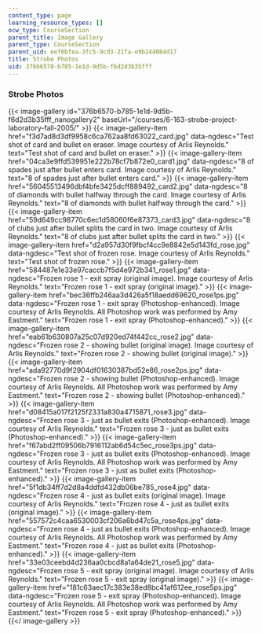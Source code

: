 ```yaml
---
content_type: page
learning_resource_types: []
ocw_type: CourseSection
parent_title: Image Gallery
parent_type: CourseSection
parent_uid: eef6bfea-3fc5-9cd3-21fa-e9b244084d17
title: Strobe Photos
uid: 376b6570-b785-1e1d-9d5b-f6d2d3b35fff
---
```


### Strobe Photos
{{< image-gallery id="376b6570-b785-1e1d-9d5b-f6d2d3b35fff_nanogallery2" baseUrl="/courses/6-163-strobe-project-laboratory-fall-2005/" >}}
{{< image-gallery-item href="f3d7ad8d3df9958c6ca762aa8fd63022_card.jpg" data-ngdesc="Test shot of card and bullet on eraser. Image courtesy of Arlis Reynolds." text="Test shot of card and bullet on eraser." >}}
{{< image-gallery-item href="04ca3e9ffd539951e222b78cf7b872e0_card1.jpg" data-ngdesc="8 of spades just after bullet enters card. Image courtesy of Arlis Reynolds." text="8 of spades just after bullet enters card." >}}
{{< image-gallery-item href="56045513496dbf4bfe3425dcff889492_card2.jpg" data-ngdesc="8 of diamonds with bullet halfway through the card. Image courtesy of Arlis Reynolds." text="8 of diamonds with bullet halfway through the card." >}}
{{< image-gallery-item href="59d649cc98770c6ec1d58060f6e87373_card3.jpg" data-ngdesc="8 of clubs just after bullet splits the card in two. Image courtesy of Arlis Reynolds." text="8 of clubs just after bullet splits the card in two." >}}
{{< image-gallery-item href="d2a957d30f9fbcf4cc9e8842e5d143fd_rose.jpg" data-ngdesc="Test shot of frozen rose. Image courtesy of Arlis Reynolds." text="Test shot of frozen rose." >}}
{{< image-gallery-item href="584487e1e33e97caccb7f5d4e972b341_rose1.jpg" data-ngdesc="Frozen rose 1 - exit spray (original image). Image courtesy of Arlis Reynolds." text="Frozen rose 1 - exit spray (original image)." >}}
{{< image-gallery-item href="bec36ffb246aa3d426a5f18aedd69620_rose1ps.jpg" data-ngdesc="Frozen rose 1 - exit spray (Photoshop-enhanced). Image courtesy of Arlis Reynolds. All Photoshop work was performed by Amy Eastment." text="Frozen rose 1 - exit spray (Photoshop-enhanced)." >}}
{{< image-gallery-item href="eab61b630807a25c07d920ed74f442cc_rose2.jpg" data-ngdesc="Frozen rose 2 - showing bullet (original image). Image courtesy of Arlis Reynolds." text="Frozen rose 2 - showing bullet (original image)." >}}
{{< image-gallery-item href="ada92770d9f2904df01630387bd52e86_rose2ps.jpg" data-ngdesc="Frozen rose 2 - showing bullet (Photoshop-enhanced). Image courtesy of Arlis Reynolds. All Photoshop work was performed by Amy Eastment." text="Frozen rose 2 - showing bullet (Photoshop-enhanced)." >}}
{{< image-gallery-item href="d08415a017f2125f2331a830a4715871_rose3.jpg" data-ngdesc="Frozen rose 3 - just as bullet exits (Photoshop-enhanced). Image courtesy of Arlis Reynolds." text="Frozen rose 3 - just as bullet exits (Photoshop-enhanced)." >}}
{{< image-gallery-item href="f67abd2ff09506b7916112ab6d54c5ec_rose3ps.jpg" data-ngdesc="Frozen rose 3 - just as bullet exits (Photoshop-enhanced). Image courtesy of Arlis Reynolds. All Photoshop work was performed by Amy Eastment." text="Frozen rose 3 - just as bullet exits (Photoshop-enhanced)." >}}
{{< image-gallery-item href="5f1db34ff7d2d8a4ddfd432db06be785_rose4.jpg" data-ngdesc="Frozen rose 4 - just as bullet exits (original image). Image courtesy of Arlis Reynolds." text="Frozen rose 4 - just as bullet exits (original image)." >}}
{{< image-gallery-item href="557572c4caa6530003cf206a6bd47c5a_rose4ps.jpg" data-ngdesc="Frozen rose 4 - just as bullet exits (Photoshop-enhanced). Image courtesy of Arlis Reynolds. All Photoshop work was performed by Amy Eastment." text="Frozen rose 4 - just as bullet exits (Photoshop-enhanced)." >}}
{{< image-gallery-item href="33e03ceebd4d236aa0cbcd8a1a64de21_rose5.jpg" data-ngdesc="Frozen rose 5 - exit spray (original image). Image courtesy of Arlis Reynolds." text="Frozen rose 5 - exit spray (original image)." >}}
{{< image-gallery-item href="181c63aec17c383e38ed8bc41af612ee_rose5ps.jpg" data-ngdesc="Frozen rose 5 - exit spray (Photoshop-enhanced). Image courtesy of Arlis Reynolds. All Photoshop work was performed by Amy Eastment." text="Frozen rose 5 - exit spray (Photoshop-enhanced)." >}}
{{</ image-gallery >}}